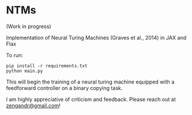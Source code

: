 # NTMs
(Work in progress)


Implementation of Neural Turing Machines (Graves et al., 2014) in JAX and Flax

To run:
```
pip install -r requirements.txt
python main.py
```


This will begin the training of a neural turing machine equipped with a feedforward controller on a binary copying task.

I am highly appreciative of criticism and feedback. Please reach out at zengandr@gmail.com!